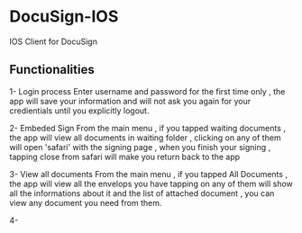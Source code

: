 DocuSign-IOS
============

IOS Client for DocuSign

Functionalities
---------------

1- Login process
    Enter username and password for the first time only , the app will save your information and will not ask you again for your credientials until you explicitly logout.
    
    
2- Embeded Sign
    From the main menu , if you tapped waiting documents , the app will view all documents in waiting folder , clicking on any of them will open 'safari' with the signing page , when you finish your signing , tapping close from safari will make you return back to the app
    
3- View all documents
    From the main menu , if you tapped All Documents , the app will view all the envelops you have tapping on any of them will show all the informations about it and the list of attached document , you can view any document you need from them.
    
4- 
